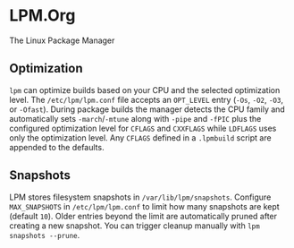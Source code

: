 # LPM.Org
The Linux Package Manager

## Optimization

`lpm` can optimize builds based on your CPU and the selected optimization
level. The `/etc/lpm/lpm.conf` file accepts an `OPT_LEVEL` entry (`-Os`,
`-O2`, `-O3`, or `-Ofast`). During package builds the manager detects the CPU
family and automatically sets `-march`/`-mtune` along with `-pipe` and
`-fPIC` plus the configured optimization level for `CFLAGS` and `CXXFLAGS`
while `LDFLAGS` uses only the optimization level. Any `CFLAGS` defined in a
`.lpmbuild` script are appended to the defaults.

## Snapshots
LPM stores filesystem snapshots in `/var/lib/lpm/snapshots`. Configure
`MAX_SNAPSHOTS` in `/etc/lpm/lpm.conf` to limit how many snapshots are kept
(default `10`). Older entries beyond the limit are automatically pruned after
creating a new snapshot. You can trigger cleanup manually with
`lpm snapshots --prune`.
